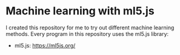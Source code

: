 # Machine learning with ml5.js
I created this repository for me to try out different machine learning methods. Every program in this repository uses the ml5.js library:

- ml5.js: https://ml5js.org/